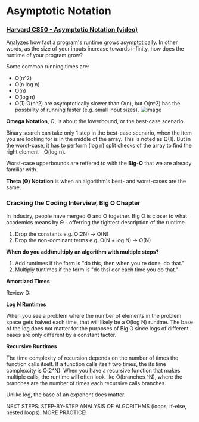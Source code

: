 # Asymptotic Notation

### [Harvard CS50 - Asymptotic Notation (video)](https://www.youtube.com/watch?v=iOq5kSKqeR4)

Analyzes how fast a program's runtime grows asymptotically. In other words, as the size of your inputs increase towards infinity, how does the runtime of your program grow?

Some common running times are:
  - O(n^2)
  - O(n log n)
  - O(n)
  - O(log n)
  - O(1)
O(n^2) are asymptotically slower than O(n), but O(n^2) has the possbility of running faster (e.g. small input sizes).
![image](https://github.com/user-attachments/assets/6c379a5c-1da1-4c41-b146-51daa2e3e547)

**Omega Notation**, Ω, is about the lowerbound, or the best-case scenario.

Binary search can take only 1 step in the best-case scenario, when the item you are looking for is in the middle of the array. This is noted as Ω(1). 
But in the worst-case, it has to perform (log n) split checks of the array to find the right element - O(log n). 

Worst-case upperbounds are reffered to with the **Big-O** that we are already familiar with.

**Theta (Θ) Notation** is when an algorithm's best- and worst-cases are the same.

### Cracking the Coding Interview, Big O Chapter

In industry, people have merged Θ and O together. Big O is closer to what academics means by Θ - offerring the tightest description of the runtime.

1. Drop the constants e.g. O(2N) -> O(N)
2. Drop the non-dominant terms e.g. O(N + log N) -> O(N)

**When do you add/multiply an algorithm with multiple steps?**
1. Add runtimes if the form is "do this, then when you're done, do that."
2. Multiply tuntimes if the form is "do thsi dor each time you do that."

**Amortized Times**

Review D:

**Log N Runtimes**

When you see a problem where the number of elements in the problem space gets halved each time, that will likely be a O(log N) runtime. 
The base of the log does not matter for the purposes of Big O since logs of different bases are only different by a constant factor.

**Recursive Runtimes**

The time complexity of recursion depends on the number of times the function calls itself. If a function calls itself two times, the its time complexcity is O(2^N). 
When you have a recursive function that makes multiple calls, the runtime will often look like O(branches ^N), where the branches are the number of times each recursive calls branches. 

Unlike log, the base of an exponent does matter.

NEXT STEPS: STEP-BY-STEP ANALYSIS OF ALGORITHMS (loops, if-else, nested loops). MORE PRACTICE!

